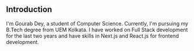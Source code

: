 ## Introduction
I'm Gourab Dey, a student of Computer Science. Currently, I'm pursuing my B.Tech degree from UEM Kolkata. I have worked on Full Stack development for the last two years and have skills in Next.js and React.js for frontend development.
